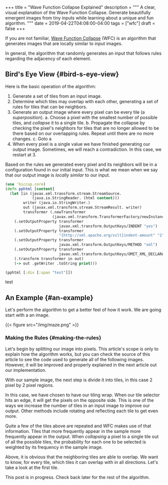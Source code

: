 +++
title = "Wave Function Collapse Explained"
description = """
  A clear, visual explanation of the Wave Function Collapse. Generate
  beautifully emergent images from tiny inputs while learning about a unique
  and fun algorithm.
  """
date = 2019-04-22T04:08:00-04:00
tags = ["wfc"]
draft = false
+++

If you are not familiar, [Wave Function Collapse](https://github.com/mxgmn/WaveFunctionCollapse) (WFC) is an algorithm that
generates images that are locally similar to input images.

In general, the algorithm that randomly generates an input that follows rules
regarding the adjacency of each element.


## Bird's Eye View {#bird-s-eye-view}

Here is the basic operation of the algorithm:

1.  Generate a set of tiles from an input image.
2.  Determine which tiles may overlap with each other, generating a set of
    rules for tiles that can be neighbors.
3.  Generate an output image where every pixel can be every tile (a _superposition_).
    a. Choose a pixel with the smallest number of possible tiles, and
    _collapse_ it to a single tile.
    b. Propagate the collapse by checking the pixel's neighbors for tiles
    that are no longer allowed to be there based on our overlapping rules.
    Repeat until there are no more changes.
    c. Goto a
4.  When every pixel is a single value we have finished generating our output
    image. Sometimes, we will reach a contradiction. In this case, we restart
    at 3.

Based on the rules we generated every pixel and its neighbors will be in a
configuration found in our initial input. This is what we mean when we say
that our output image is _locally similar_ to our input.

```clojure
(use 'hiccup.core)
(defn pphtml [content]
  (let [in (javax.xml.transform.stream.StreamSource.
            (java.io.StringReader. (html content)))
        writer (java.io.StringWriter.)
        out (javax.xml.transform.stream.StreamResult. writer)
        transformer (.newTransformer
                     (javax.xml.transform.TransformerFactory/newInstance))]
    (.setOutputProperty transformer
                        javax.xml.transform.OutputKeys/INDENT "yes")
    (.setOutputProperty transformer
                        "{http://xml.apache.org/xslt}indent-amount" "2")
    (.setOutputProperty transformer
                        javax.xml.transform.OutputKeys/METHOD "xml")
    (.setOutputProperty transformer
                        javax.xml.transform.OutputKeys/OMIT_XML_DECLARATION, "yes")
    (.transform transformer in out)
    (-> out .getWriter .toString print)))
```

```clojure
(pphtml [:div [:span "test"]])
```

<div>
  <span>test</span>
</div>


## An Example {#an-example}

Let's perform the algorithm to get a better feel of how it work. We are
going start with a an image.

<div class="scale-sharp">

{{< figure src="/img/maze.png" >}}

</div>


### Making the Rules {#making-the-rules}

Let's begin by splitting our image into pixels. This article's scope is only
to explain how the algorithm works, but you can check the source of this
article to see the code used to generate all of the following images.
However, it will be improved and properly explained in the next article out
our implementation.

<div class="pixel-tile" style="--n: 4">
  <span class="pixel" style="background-color:#dfba61ff"> </span>
  <span class="pixel" style="background-color:#dfba61ff"> </span>
  <span class="pixel" style="background-color:#dfba61ff"> </span>
  <span class="pixel" style="background-color:#dfba61ff"> </span>
  <span class="pixel" style="background-color:#dfba61ff"> </span>
  <span class="pixel" style="background-color:#272822ff"> </span>
  <span class="pixel" style="background-color:#272822ff"> </span>
  <span class="pixel" style="background-color:#272822ff"> </span>
  <span class="pixel" style="background-color:#dfba61ff"> </span>
  <span class="pixel" style="background-color:#272822ff"> </span>
  <span class="pixel" style="background-color:#697e6dff"> </span>
  <span class="pixel" style="background-color:#272822ff"> </span>
  <span class="pixel" style="background-color:#dfba61ff"> </span>
  <span class="pixel" style="background-color:#272822ff"> </span>
  <span class="pixel" style="background-color:#272822ff"> </span>
  <span class="pixel" style="background-color:#272822ff"> </span>
</div>

With our sample image, the next step is divide it into tiles, in this case
2 pixel by 2 pixel regions.

In this case, we have chosen to have our tiling wrap. When our tile
selector hits an edge, it will get the pixels on the opposite side. This is
one of the ways we increase the number of tiles in an input image to
improve our output. Other methods include rotating and reflecting each tile
to get even more.

<div class="pixel-tiles">
  <div class="pixel-tile" style="--n: 2">
    <span class="pixel" style="background-color:#dfba61ff"> </span>
    <span class="pixel" style="background-color:#dfba61ff"> </span>
    <span class="pixel" style="background-color:#dfba61ff"> </span>
    <span class="pixel" style="background-color:#272822ff"> </span>
  </div>
  <div class="pixel-tile" style="--n: 2">
    <span class="pixel" style="background-color:#dfba61ff"> </span>
    <span class="pixel" style="background-color:#dfba61ff"> </span>
    <span class="pixel" style="background-color:#272822ff"> </span>
    <span class="pixel" style="background-color:#272822ff"> </span>
  </div>
  <div class="pixel-tile" style="--n: 2">
    <span class="pixel" style="background-color:#dfba61ff"> </span>
    <span class="pixel" style="background-color:#dfba61ff"> </span>
    <span class="pixel" style="background-color:#272822ff"> </span>
    <span class="pixel" style="background-color:#272822ff"> </span>
  </div>
  <div class="pixel-tile" style="--n: 2">
    <span class="pixel" style="background-color:#dfba61ff"> </span>
    <span class="pixel" style="background-color:#dfba61ff"> </span>
    <span class="pixel" style="background-color:#272822ff"> </span>
    <span class="pixel" style="background-color:#dfba61ff"> </span>
  </div>
  <div class="pixel-tile" style="--n: 2">
    <span class="pixel" style="background-color:#dfba61ff"> </span>
    <span class="pixel" style="background-color:#272822ff"> </span>
    <span class="pixel" style="background-color:#dfba61ff"> </span>
    <span class="pixel" style="background-color:#272822ff"> </span>
  </div>
  <div class="pixel-tile" style="--n: 2">
    <span class="pixel" style="background-color:#272822ff"> </span>
    <span class="pixel" style="background-color:#272822ff"> </span>
    <span class="pixel" style="background-color:#272822ff"> </span>
    <span class="pixel" style="background-color:#697e6dff"> </span>
  </div>
  <div class="pixel-tile" style="--n: 2">
    <span class="pixel" style="background-color:#272822ff"> </span>
    <span class="pixel" style="background-color:#272822ff"> </span>
    <span class="pixel" style="background-color:#697e6dff"> </span>
    <span class="pixel" style="background-color:#272822ff"> </span>
  </div>
  <div class="pixel-tile" style="--n: 2">
    <span class="pixel" style="background-color:#272822ff"> </span>
    <span class="pixel" style="background-color:#dfba61ff"> </span>
    <span class="pixel" style="background-color:#272822ff"> </span>
    <span class="pixel" style="background-color:#dfba61ff"> </span>
  </div>
  <div class="pixel-tile" style="--n: 2">
    <span class="pixel" style="background-color:#dfba61ff"> </span>
    <span class="pixel" style="background-color:#272822ff"> </span>
    <span class="pixel" style="background-color:#dfba61ff"> </span>
    <span class="pixel" style="background-color:#272822ff"> </span>
  </div>
  <div class="pixel-tile" style="--n: 2">
    <span class="pixel" style="background-color:#272822ff"> </span>
    <span class="pixel" style="background-color:#697e6dff"> </span>
    <span class="pixel" style="background-color:#272822ff"> </span>
    <span class="pixel" style="background-color:#272822ff"> </span>
  </div>
  <div class="pixel-tile" style="--n: 2">
    <span class="pixel" style="background-color:#697e6dff"> </span>
    <span class="pixel" style="background-color:#272822ff"> </span>
    <span class="pixel" style="background-color:#272822ff"> </span>
    <span class="pixel" style="background-color:#272822ff"> </span>
  </div>
  <div class="pixel-tile" style="--n: 2">
    <span class="pixel" style="background-color:#272822ff"> </span>
    <span class="pixel" style="background-color:#dfba61ff"> </span>
    <span class="pixel" style="background-color:#272822ff"> </span>
    <span class="pixel" style="background-color:#dfba61ff"> </span>
  </div>
  <div class="pixel-tile" style="--n: 2">
    <span class="pixel" style="background-color:#dfba61ff"> </span>
    <span class="pixel" style="background-color:#272822ff"> </span>
    <span class="pixel" style="background-color:#dfba61ff"> </span>
    <span class="pixel" style="background-color:#dfba61ff"> </span>
  </div>
  <div class="pixel-tile" style="--n: 2">
    <span class="pixel" style="background-color:#272822ff"> </span>
    <span class="pixel" style="background-color:#272822ff"> </span>
    <span class="pixel" style="background-color:#dfba61ff"> </span>
    <span class="pixel" style="background-color:#dfba61ff"> </span>
  </div>
  <div class="pixel-tile" style="--n: 2">
    <span class="pixel" style="background-color:#272822ff"> </span>
    <span class="pixel" style="background-color:#272822ff"> </span>
    <span class="pixel" style="background-color:#dfba61ff"> </span>
    <span class="pixel" style="background-color:#dfba61ff"> </span>
  </div>
  <div class="pixel-tile" style="--n: 2">
    <span class="pixel" style="background-color:#272822ff"> </span>
    <span class="pixel" style="background-color:#dfba61ff"> </span>
    <span class="pixel" style="background-color:#dfba61ff"> </span>
    <span class="pixel" style="background-color:#dfba61ff"> </span>
  </div>
</div>

Quite a few of the tiles above are repeated and WFC makes use of that
information. Tiles that more frequently appear in the sample more frequently
appear in the output. When _collapsing_ a pixel to a single tile out of all
the possible tiles, the probability for each one to be selected is weighted
by its frequency in the sample image.

Above, it is obvious that the neighboring tiles are able to overlap. We
want to know, for every tile, which tiles it can overlap with in all
directions. Let's take a look at the first tile.

This post is in progress. Check back later for the rest of the algorithm.
